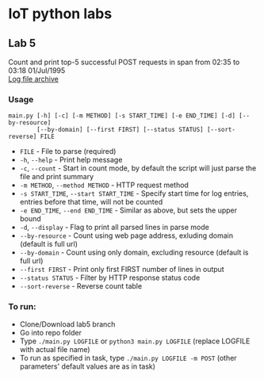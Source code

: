 # IoT python labs

## Lab 5
Count and print top-5 successful POST requests in span from 02:35 to 03:18 01/Jul/1995  
[Log file archive](https://drive.google.com/open?id=0B1k21nkk13PYZ0l5eUdkOUtOa2M)  

### Usage
```
main.py [-h] [-c] [-m METHOD] [-s START_TIME] [-e END_TIME] [-d] [--by-resource]
        [--by-domain] [--first FIRST] [--status STATUS] [--sort-reverse] FILE
```
 - `FILE` - File to parse (required)
 - `-h`, `--help` - Print help message
 - `-c`, `--count` - Start in count mode, by default the script will just parse the file and print summary
 - `-m METHOD`, `--method METHOD` - HTTP request method
 - `-s START_TIME`, `--start START_TIME` - Specify start time for log entries, entries before that time, will not be counted
 - `-e END_TIME`, `--end END_TIME` - Similar as above, but sets the upper bound
 - `-d`, `--display` - Flag to print all parsed lines in parse mode
 - `--by-resource` - Count using web page address, exluding domain (default is full url)
 - `--by-domain` - Count using only domain, excluding resource (default is full url)
 - `--first FIRST` - Print only first FIRST number of lines in output
 - `--status STATUS` - Filter by HTTP response status code
 - `--sort-reverse` - Reverse count table

### To run:
  - Clone/Download lab5 branch
  - Go into repo folder
  - Type `./main.py LOGFILE` or `python3 main.py LOGFILE` (replace LOGFILE with actual file name)
  - To run as specified in task, type `./main.py LOGFILE -m POST` (other parameters' default values are as in task)

